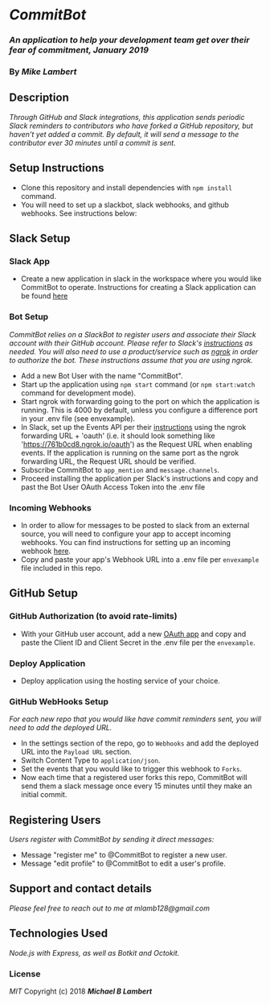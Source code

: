# _CommitBot_

### _An application to help your development team get over their fear of commitment, January 2019_

### By _**Mike Lambert**_

## Description

_Through GitHub and Slack integrations, this application sends periodic Slack reminders to contributors who have forked a GitHub repository, but haven't yet added a commit. By default, it will send a message to the contributor ever 30 minutes until a commit is sent._

## Setup Instructions

* Clone this repository and install dependencies with `npm install` command.
* You will need to set up a slackbot, slack webhooks, and github webhooks. See instructions below:

## Slack Setup

### Slack App

* Create a new application in slack in the workspace where you would like CommitBot to operate. Instructions for creating a Slack application can be found [here](https://api.slack.com/slack-apps)

### Bot Setup

_CommitBot relies on a SlackBot to register users and associate their Slack account with their GitHub account. Please refer to Slack's [instructions](https://api.slack.com/bot-users) as needed. You will also need to use a product/service such as [ngrok](https://ngrok.com/) in order to authorize the bot. These instructions assume that you are using ngrok._

* Add a new Bot User with the name "CommitBot".
* Start up the application using `npm start` command (or `npm start:watch` command for development mode).
* Start ngrok with forwarding going to the port on which the application is running. This is 4000 by default, unless you configure a difference port in your .env file (see envexample).
* In Slack, set up the Events API per their [instructions](https://api.slack.com/bot-users) using the ngrok forwarding URL + 'oauth' (i.e. it should look something like 'https://761b0cd8.ngrok.io/oauth') as the Request URL when enabling events. If the application is running on the same port as the ngrok forwarding URL, the Request URL should be verified.
* Subscribe CommitBot to `app_mention` and `message.channels`.
* Proceed installing the application per Slack's instructions and copy and past the Bot User OAuth Access Token into the .env file

### Incoming Webhooks

* In order to allow for messages to be posted to slack from an external source, you will need to configure your app to accept incoming webhooks. You can find instructions for setting up an incoming webhook [here](https://api.slack.com/incoming-webhooks).
* Copy and paste your app's Webhook URL into a .env file per `envexample` file included in this repo.

## GitHub Setup

### GitHub Authorization (to avoid rate-limits)

* With your GitHub user account, add a new [OAuth app](https://developer.github.com/apps/building-oauth-apps/creating-an-oauth-app/) and copy and paste the Client ID and Client Secret in the .env file per the `envexample`.

### Deploy Application

* Deploy application using the hosting service of your choice.

### GitHub WebHooks Setup

_For each new repo that you would like have commit reminders sent, you will need to add the deployed URL._

* In the settings section of the repo, go to `Webhooks` and add the deployed URL into the `Payload URL` section.
* Switch Content Type to `application/json`.
* Set the events that you would like to trigger this webhook to `Forks`.
* Now each time that a registered user forks this repo, CommitBot will send them a slack message once every 15 minutes until they make an initial commit.

## Registering Users

_Users register with CommitBot by sending it direct messages:_

* Message "register me" to @CommitBot to register a new user.
* Message "edit profile" to @CommitBot to edit a user's profile.

## Support and contact details

_Please feel free to reach out to me at mlamb128@gmail.com_

## Technologies Used

_Node.js with Express, as well as Botkit and Octokit._

### License

*MIT*
Copyright (c) 2018 **_Michael B Lambert_**